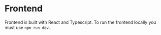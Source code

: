 # Frontend

Frontend is built with React and Typescript.
To run the frontend locally you must use `npm run dev`.
